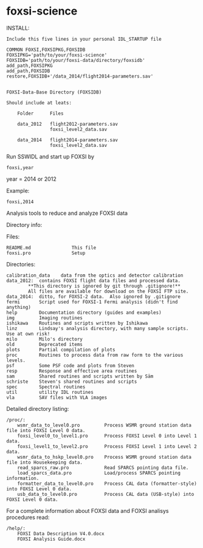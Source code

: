 foxsi-science
=============

INSTALL:
    
    Include this five lines in your personal IDL_STARTUP file

    COMMON FOXSI,FOXSIPKG,FOXSIDB
    FOXSIPKG='path/to/your/foxsi-science'
    FOXSIDB='path/to/your/foxsi-data/directory/foxsidb'
    add_path,FOXSIPKG
    add_path,FOXSIDB
    restore,FOXSIDB+'/data_2014/flight2014-parameters.sav'


    FOXSI-Data-Base Directory (FOXSIDB)
    
    Should include at leats:
        
        Folder      Files

        data_2012   flight2012-parameters.sav
                    foxsi_level2_data.sav

        data_2014   flight2014-parameters.sav
                    foxsi_level2_data.sav


Run SSWIDL and start up FOXSI by

    foxsi,year

year = 2014 or 2012

Example:
    
    foxsi,2014



Analysis tools to reduce and analyze FOXSI data

Directory info:

Files:

	README.md				This file
	foxsi.pro               Setup	

Directories:

	calibration_data	data from the optics and detector calibration
	data_2012:	contains FOXSI flight data files and processed data.
			**This directory is ignored by git through .gitignore!**
			All files are available for download on the FOXSI FTP site.
	data_2014:	ditto, for FOXSI-2 data.  Also ignored by .gitignore
	fermi		Script used for FOXSI-1 Fermi analysis (didn't find anything)
	help		Documentation directory (guides and examples)
  	img			Imaging routines
  	ishikawa	Routines and scripts written by Ishikawa
  	linz		Lindsay's analysis directory, with many sample scripts. Use at own risk!
  	milo		Milo's directory
  	old			Deprecated items
  	plots		Partial compilation of plots
  	proc		Routines to process data from raw form to the various levels.
  	psf			Some PSF code and plots from Steven
  	resp		Response and effective area routines
  	sam			Shared routines and scripts written by Säm
  	schriste	Steven's shared routines and scripts
  	spec		Spectral routines
  	util		utility IDL routines
  	vla			SAV files with VLA images
  	
Detailed directory listing:

	/proc/:
		wsmr_data_to_level0.pro			Process WSMR ground station data file into FOXSI Level 0 data.
		foxsi_level0_to_level1.pro		Process FOXSI Level 0 into Level 1 data.
		foxsi_level1_to_level2.pro		Process FOXSI Level 1 into Level 2 data.
		wsmr_data_to_hskp_level0.pro	Process WSMR ground station data file into Housekeeping data.
		read_sparcs_raw.pro				Read SPARCS pointing data file.
		load_sparcs_data.pro			Load/process SPARCS pointing information.
		formatter_data_to_level0.pro	Process CAL data (formatter-style) into FOXSI Level 0 data.
		usb_data_to_level0.pro			Process CAL data (USB-style) into FOXSI Level 0 data.


For a complete information about FOXSI data and FOXSI analisys procedures read:

	/help/:
		FOXSI Data Description V4.0.docx
		FOXSI Analysis Guide.docx
